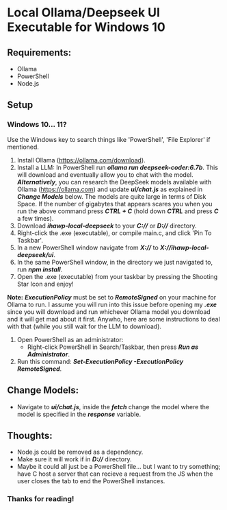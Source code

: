 # Local Ollama/Deepseek UI Executable for Windows 10

## Requirements:
+ Ollama
+ PowerShell
+ Node.js

## Setup

### Windows 10... 11?

Use the Windows key to search things like 'PowerShell', 'File Explorer' if mentioned.

1. Install Ollama (https://ollama.com/download).
  2. Install a LLM:
  In PowerShell run ***ollama run deepseek-coder:6.7b***. This will download and eventually allow you to chat with the model.
  ***Alternatively***, you can research the DeepSeek models available with Ollama (https://ollama.com) and update ***ui/chat.js*** as explained in ***Change Models*** below.
  The models are quite large in terms of Disk Space. If the number of gigabytes that appears scares you when you run the above command press ***CTRL + C*** (hold down ***CTRL*** and press ***C*** a few times).
3. Download ***ihawp-local-deepseek*** to your ***C://*** or ***D://*** directory.
4. Right-click the .exe (executable), or compile main.c, and click 'Pin To Taskbar'.
5. In a new PowerShell window navigate from ***X://*** to ***X://ihawp-local-deepseek/ui***.
6. In the same PowerShell window, in the directory we just navigated to, run ***npm install***.
7. Open the .exe (executable) from your taskbar by pressing the Shooting Star Icon and enjoy!

**Note:** ***ExecutionPolicy*** must be set to ***RemoteSigned*** on your machine for Ollama to run. I assume you will run into this issue before opening my ***.exe*** since you will download and run whichever Ollama model you download and it will get mad about it first. Anywho, here are some instructions to deal with that (while you still wait for the LLM to download).
1. Open PowerShell as an administrator:
   + Right-click PowerShell in Search/Taskbar, then press ***Run as Administrator***.
2. Run this command: ***Set-ExecutionPolicy -ExecutionPolicy RemoteSigned***.

## Change Models:
+ Navigate to ***ui/chat.js***, inside the ***fetch*** change the model where the model is specified in the ***response*** variable.

## Thoughts:
+ Node.js could be removed as a dependency.
+ Make sure it will work if in ***D://*** directory.
+ Maybe it could all just be a PowerShell file... but I want to try something; have C host a server that can recieve a request from the JS when the user closes the tab to end the PowerShell instances.

### Thanks for reading!
